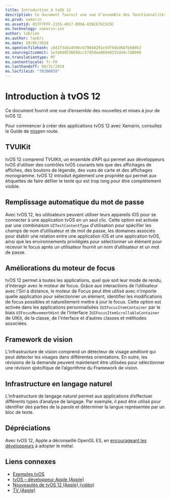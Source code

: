 ```yaml
---
title: Introduction à tvOS 12
description: Ce document fournit une vue d’ensemble des fonctionnalités nouvelles et mises à jour dans tvOS 12 pour lesquelles la version préliminaire de Xamarin fournit C# actuellement des liaisons.
ms.prod: xamarin
ms.assetid: 037F7FFF-2155-4017-B99A-839CE7EC5C9C
ms.technology: xamarin-ios
author: lobrien
ms.author: laobri
ms.date: 10/05/2018
ms.openlocfilehash: c8d1f3dda459bc679048291e5df94bd68fbb80b2
ms.sourcegitcommit: 1e3a0d853669dcc57d5dee0894d325d40c7d8009
ms.translationtype: MT
ms.contentlocale: fr-FR
ms.lasthandoff: 08/31/2019
ms.locfileid: "70200058"
---
```

# <a name="introduction-to-tvos-12"></a>Introduction à tvOS 12

Ce document fournit une vue d’ensemble des nouvelles et mises à jour de tvOS 12.

Pour commencer à créer des applications tvOS 12 avec Xamarin, consultez le Guide de [mise](~/ios/platform/introduction-to-ios12/get-started.md)en route.

## <a name="tvuikit"></a>TVUIKit

tvOS 12 comprend TVUIKit, un ensemble d’API qui permet aux développeurs tvOS d’utiliser des contrôles tvOS courants tels que des affichages de affiches, des boutons de légende, des vues de carte et des affichages monogramme. tvOS 12 introduit également une propriété qui permet aux étiquettes de faire défiler le texte qui est trop long pour être complètement visible.

## <a name="password-autofill"></a>Remplissage automatique du mot de passe

Avec tvOS 12, les utilisateurs peuvent utiliser leurs appareils iOS pour se connecter à une application tvOS en un seul clic. Cette option est activée par une combinaison `UITextContentType` d’utilisation pour spécifier les champs de nom d’utilisateur et de mot de passe, les domaines associés pour établir une relation entre une application iOS et une application tvOS, ainsi que les environnements privilégiés pour sélectionner un élément pour recevoir le focus après un utilisateur fournit un nom d’utilisateur et un mot de passe.

## <a name="focus-engine-enhancements"></a>Améliorations du moteur de focus

tvOS 12 permet à toutes les applications, quel que soit leur mode de rendu, d’interagir avec le moteur de focus. Grâce aux interactions de l’utilisateur avec l’Siri à distance, le moteur de Focus peut être utilisé avec n’importe quelle application pour sélectionner un élément, identifier les modifications de focus possibles et naturellement mettre à jour le focus. Cette option est activée dans les applications personnalisées `IUIFocusItemContainer` par le biais `UIFocusMovementHint` de l’interface `IUIFocusItemScrollableContainer` de UIKit, de la classe, de l’interface et d’autres classes et méthodes associées.

## <a name="vision-framework"></a>Framework de vision

L’infrastructure de vision comprend un détecteur de visage amélioré qui peut détecter les visages dans différentes orientations. En outre, les révisions de la demande peuvent maintenant être utilisées pour sélectionner une révision spécifique de l’algorithme du Framework de vision.

## <a name="natural-language-framework"></a>Infrastructure en langage naturel

L’infrastructure de langage naturel permet aux applications d’effectuer différents types d’analyse de langage. Par exemple, il peut être utilisé pour identifier des parties de la parole et déterminer la langue représentée par un bloc de texte.

## <a name="deprecations"></a>Dépréciations

Avec tvOS 12, Apple a déconseillé OpenGL ES, en [encourageant les développeurs](https://developer.apple.com/tvos/whats-new/) à adopter le métal.

## <a name="related-links"></a>Liens connexes

- [Exemples tvOS](https://docs.microsoft.com/samples/browse/?products=xamarin&term=Xamarin.iOS+tvOS)
- [tvOS – développeur Apple (Apple)](https://developer.apple.com/tvos/)
- [Nouveautés de tvOS 12 (Apple) (vidéo)](https://developer.apple.com/videos/play/wwdc2018/208/)
- [TV (Apple)](https://www.apple.com/tv/)
